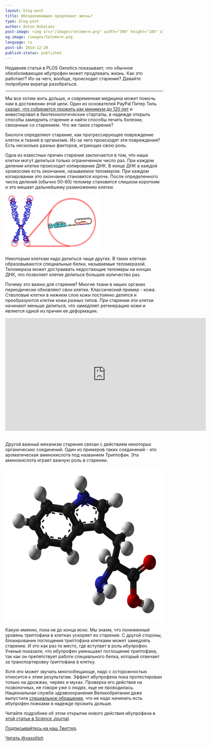```yaml
---
layout: blog-post
title: Обездоливающее продлевает жизнь?
type: blog-post
author: Anton Nikolaev
post-image: <img src="/images/telomere.png" width="300" height="180" alt="Telomere">
og-image: /images/telomere.png
language: ru
post-id: 2014-12-20
publish-status: published
---
```


Недавняя статья в PLOS Genetics показывает, что обычное обезболивающее ибупрофен может продлевать жизнь. Как это работает? Из-за чего, вообще, происходит старение? Давайте попробуем вкратце разобраться.
<!-- more -->

---
Мы все хотим жить дольше, и современная медицина может помочь нам в достижении этой цели. Один из основателей PayPal Питер Тиль <a href="http://www.bloomberg.com/video/peter-thiel-i-m-on-the-human-growth-hormone-pill-JMrIsAq6RC~j2soBovyj4w.html">сказал, что собирается прожить как минимум до 120 лет</a> и инвестировал в биотехнологические стартапы, в надежде открыть способы замедлить старение и найти способы лечить болезни, связанные со старением. Что же такое старение? 

Биологи определяют старение, как прогрессирующее повреждение клеток и тканей в организме. Из-за чего происходят эти повреждения? Есть несколько разных факторов, играющих свою роль. 

Одна из известных причин старения заключается в том, что наши клетки могут делиться только ограниченное число раз. При каждом делении клетки происходит копирование ДНК. В конце ДНК в каждой хромосоме есть окончание, называемое теломером. При каждом копировании это окончание становится короче. После определенного числа делений (обычно 50-60) теломер становится слишком коротким и это мешает дальнейшему размножению клетки. 

<img src="/images/telomere.png" width="300" height="180" alt="Telomere">

Некоторым клеткам надо делиться чаще других. В таких клетках образовываются специальные белки, называемые теломеразой. Теломераза может достраивать недостающие теломеры на концах ДНК, что позволяет клетке делиться большее количество раз.

Почему это важно для старения? Многие ткани в наших органах периодически обновляют свои клетки. Классический пример - кожа. Стволовые клетки в нижнем слое кожи постоянно делятся и преобразуются клетки кожи разных типов. При старении эти клетки начинают меньше делиться, что замедляет регенерацию кожи и является одной из причин ее деформации. 

<iframe width="640" height="360" src="http://www.youtube.com/embed/7JkONdDjU7Y?rel=0" frameborder="0" allowfullscreen></iframe>
<br><br>

Другой важный механизм старения связан с действием некоторых органических соединений. Один из примеров таких соединений - это  ароматическая аминокислота под названием Триптофан. Эта аминокислота играет важную  роль в старении.

<img src="/images/tryptophan.png" width="600" height="493" alt="Telomere">

Какую именно, пока не до конца ясно. Мы знаем, что пониженный уровень триптофана в клетках ускоряет их старение. С другой стороны, блокирование поглощения триптофана клетками может замедлять старение. И это как раз то место, где вступает в роль ибупрофен. Ученые показали, что ибупрофен уменьшает поглощение триптофана, так как он препятствует работе специального белка, который отвечает за транспортировку триптофана в клетку.

Хотя это может звучать многообещающе, надо с осторожностью относится к этим результатам. Эффект ибупрофена пока протестирован только на дрожжах, червях и мухах. Проверка его действия на позвоночных, не говоря уже о людях, еще не проводилась. Национальная служба здравоохранения Великобритании даже выпустила <a href="http://www.nhs.uk/news/2014/12December/Pages/ibuprofen-painkiller-hangover-cure-longevity.aspx">специальное обращение</a>, что не надо начинать есть ибупрофен ложками в надежде прожить дольше. 

Читайте подробнее об этом открытии нового действия ибупрофена в <a href="http://news.sciencemag.org/biology/2014/12/ibuprofen-boosts-some-organisms-life-spans">этой статье в Science Journal</a>.
<br/>

<a href="https://twitter.com/MelScienceRU">Подписывайтесь на наш Твиттер</a>.

<!-- Begin Twitter follow -->
<a href="https://twitter.com/MelScienceRU" class="twitter-follow-button" data-show-count="false" data-lang="ru" data-size="large">Читать @vassiliph</a>
<script>!function(d,s,id){var js,fjs=d.getElementsByTagName(s)[0],p=/^http:/.test(d.location)?'http':'https';if(!d.getElementById(id)){js=d.createElement(s);js.id=id;js.src=p+'://platform.twitter.com/widgets.js';fjs.parentNode.insertBefore(js,fjs);}}(document, 'script', 'twitter-wjs');</script>
<!-- End Twitter follow -->